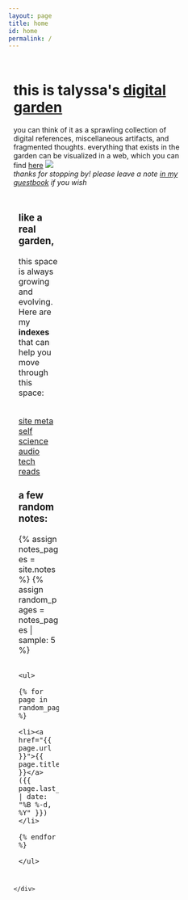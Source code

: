 ```yaml
---
layout: page
title: home
id: home
permalink: /
---
```

<html>
<head>
  <meta charset="UTF-8">
  <title>Talyssa's Digital Garden</title>
  <style>
    /* Define the layout of the two columns */
    .container {
      display: flex;
      flex-direction: row;
      max-width: 1000px;
      margin: 0 auto;
    }
    .left-column {
      width: 70%;
      padding: 10px;
      box-sizing: border-box;
    }
    .right-column {
      width: 30%;
      padding: 10px;
      box-sizing: border-box;
      font-size: 16px;
    }
    /* Style the recent edits list */
    ul {
      list-style-type: none;
      padding: 0;
    }
    li {
      margin-bottom: 10px;
    }
  </style>
</head>
<body>
  <div class="container">
    <div class="left-column">
      <h1>this is talyssa's <a class="internal-link" href="/what-is-digital-gardening">digital garden</a></h1>
      <p>you can think of it as a sprawling collection of digital references, miscellaneous artifacts, and fragmented thoughts. everything that exists in the garden can be visualized in a web, which you can find <a class="internal-link" href="/web">here</a> <img src="/assets/mini-graphics/sprout.gif" style="padding: 0px 0px 0px 0px;"><br><i>thanks for stopping by! please leave a note <a class="external-link" href="https://www.yourworldoftext.com/~talyssa.txt/">in my guestbook</a> if you wish</i></p>
    <div class="right-column">
      <p><h3>like a real garden,</h3>this space is always growing and evolving. Here are my <b>indexes</b> that can help you move through this space:</p><br>
    <a class="internal-link" href="/site-meta">site meta</a><br>
    <a class="internal-link" href="/self">self</a><br>
    <a class="internal-link" href="/science">science</a><br>
    <a class="internal-link" href="/audio">audio</a><br>
    <a class="internal-link" href="/tech">tech</a><br>
    <a class="internal-link" href="/reads">reads</a><br>
        <p><h3>a few random notes:</h3></p>
        {% assign notes_pages = site.notes %}
        {% assign random_pages = notes_pages | sample: 5 %}

          <ul>
            {% for page in random_pages %}
              <li><a href="{{ page.url }}">{{ page.title }}</a> ({{ page.last_modified_at | date: "%B %-d, %Y" }})</li>
             {% endfor %}
          </ul>
  </div>

    </div>
  </div>
</body>
</html>


<style>
  .wrapper {
    max-width: 46em;
  }
</style>

